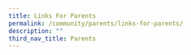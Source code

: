 ```yaml
---
title: Links For Parents
permalink: /community/parents/links-for-parents/
description: ""
third_nav_title: Parents
---
```

